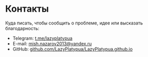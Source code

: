 # Контакты

Куда писать, чтобы сообщить о проблеме, идее или высказать благодарность:

* Telegram: [t.me/lazyplatypua](https://t.me/lazyplatypua)
* E-mail: [mish.nazarov2013@yandex.ru](mailto:mish.nazarov2013@yandex.ru)
* GitHub: [github.com/LazyPlatypua/LazyPlatypua.github.io](https://github.com/LazyPlatypua/LazyPlatypua.github.io)